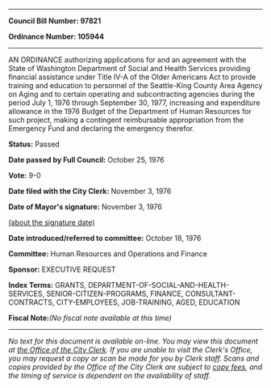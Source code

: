 

********

**Council Bill Number: 97821**
   
**Ordinance Number: 105944**
********

 AN ORDINANCE authorizing applications for and an agreement with the State of Washington Department of Social and Health Services providing financial assistance under Title IV-A of the Older Americans Act to provide training and education to personnel of the Seattle-King County Area Agency on Aging and to certain operating and subcontracting agencies during the period July 1, 1976 through September 30, 1977, increasing and expenditure allowance in the 1976 Budget of the Department of Human Resources for such project, making a contingent reimbursable appropriation from the Emergency Fund and declaring the emergency therefor.

**Status:** Passed
   
**Date passed by Full Council:** October 25, 1976
   
**Vote:** 9-0
   
**Date filed with the City Clerk:** November 3, 1976
   
**Date of Mayor's signature:** November 3, 1976
   
[(about the signature date)](/~public/approvaldate.htm)
   
   
   
**Date introduced/referred to committee:** October 18, 1976
   
**Committee:** Human Resources and Operations and Finance
   
**Sponsor:** EXECUTIVE REQUEST
   
   
**Index Terms:** GRANTS, DEPARTMENT-OF-SOCIAL-AND-HEALTH-SERVICES, SENIOR-CITIZEN-PROGRAMS, FINANCE, CONSULTANT-CONTRACTS, CITY-EMPLOYEES, JOB-TRAINING, AGED, EDUCATION

**Fiscal Note:**_(No fiscal note available at this time)_
********

_No text for this document is available on-line. You may view this document at [the Office of the City Clerk](http://www.seattle.gov/leg/clerk/contactUs.htm). If you are unable to visit the Clerk's Office, you may request a copy or scan be made for you by Clerk staff. Scans and copies provided by the Office of the City Clerk are subject to [copy fees](http://clerk.seattle.gov/~public/clerkfees.htm), and the timing of service is dependent on the availability of staff._

